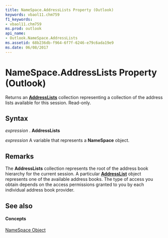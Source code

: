 ```yaml
---
title: NameSpace.AddressLists Property (Outlook)
keywords: vbaol11.chm759
f1_keywords:
- vbaol11.chm759
ms.prod: outlook
api_name:
- Outlook.NameSpace.AddressLists
ms.assetid: 68b236db-f964-6f7f-6246-e79c6ada19e9
ms.date: 06/08/2017
---
```



# NameSpace.AddressLists Property (Outlook)

Returns an **[AddressLists](addresslists-object-outlook.md)** collection representing a collection of the address lists available for this session. Read-only.


## Syntax

 _expression_ . **AddressLists**

 _expression_ A variable that represents a **NameSpace** object.


## Remarks

The **AddressLists** collection represents the root of the address book hierarchy for the current session. A particular **[AddressList](addresslist-object-outlook.md)** object represents one of the available address books. The type of access you obtain depends on the access permissions granted to you by each individual address book provider.


## See also


#### Concepts


[NameSpace Object](namespace-object-outlook.md)

